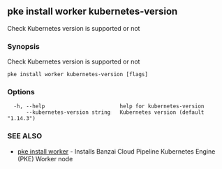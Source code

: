 ## pke install worker kubernetes-version

Check Kubernetes version is supported or not

### Synopsis

Check Kubernetes version is supported or not

```
pke install worker kubernetes-version [flags]
```

### Options

```
  -h, --help                        help for kubernetes-version
      --kubernetes-version string   Kubernetes version (default "1.14.3")
```

### SEE ALSO

* [pke install worker](pke_install_worker.md)	 - Installs Banzai Cloud Pipeline Kubernetes Engine (PKE) Worker node

